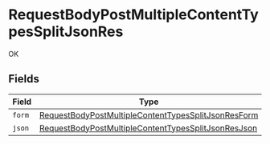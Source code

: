 # RequestBodyPostMultipleContentTypesSplitJsonRes

OK


## Fields

| Field                                                                                                                                 | Type                                                                                                                                  | Required                                                                                                                              | Description                                                                                                                           |
| ------------------------------------------------------------------------------------------------------------------------------------- | ------------------------------------------------------------------------------------------------------------------------------------- | ------------------------------------------------------------------------------------------------------------------------------------- | ------------------------------------------------------------------------------------------------------------------------------------- |
| `form`                                                                                                                                | [RequestBodyPostMultipleContentTypesSplitJsonResForm](../../models/operations/RequestBodyPostMultipleContentTypesSplitJsonResForm.md) | :heavy_minus_sign:                                                                                                                    | N/A                                                                                                                                   |
| `json`                                                                                                                                | [RequestBodyPostMultipleContentTypesSplitJsonResJson](../../models/operations/RequestBodyPostMultipleContentTypesSplitJsonResJson.md) | :heavy_minus_sign:                                                                                                                    | N/A                                                                                                                                   |